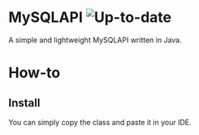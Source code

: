 # MySQLAPI ![Up-to-date](https://img.shields.io/badge/Up%20to%20date-yes-red)
A simple and lightweight MySQLAPI written in Java.
# How-to
## Install
You can simply copy the class and paste it in your IDE.
